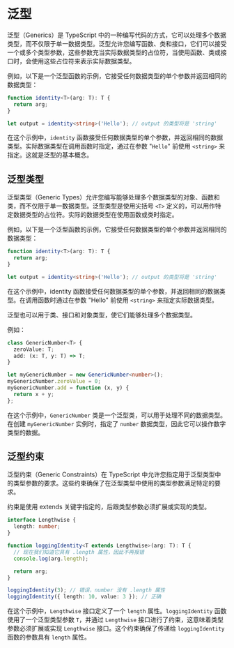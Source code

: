 # 泛型

泛型（Generics）是 TypeScript 中的一种编写代码的方式，它可以处理多个数据类型，而不仅限于单一数据类型。泛型允许您编写函数、类和接口，它们可以接受一个或多个类型参数，这些参数充当实际数据类型的占位符，当使用函数、类或接口时，会使用这些占位符来表示实际数据类型。

例如，以下是一个泛型函数的示例，它接受任何数据类型的单个参数并返回相同的数据类型：

```ts
function identity<T>(arg: T): T {
  return arg;
}

let output = identity<string>('Hello'); // output 的类型将是 'string'

```
在这个示例中，`identity` 函数接受任何数据类型的单个参数，并返回相同的数据类型。实际数据类型在调用函数时指定，通过在参数 "`Hello`" 前使用 `<string>` 来指定。这就是泛型的基本概念。

## 泛型类型

泛型类型（Generic Types）允许您编写能够处理多个数据类型的对象、函数和类，而不仅限于单一数据类型。泛型类型是使用尖括号 `<T>` 定义的，可以用作特定数据类型的占位符。实际的数据类型在使用函数或类时指定。

例如，以下是一个泛型函数的示例，它接受任何数据类型的单个参数并返回相同的数据类型：
```ts
function identity<T>(arg: T): T {
  return arg;
}

let output = identity<string>('Hello'); // output 的类型将是 'string'

```
在这个示例中，identity 函数接受任何数据类型的单个参数，并返回相同的数据类型。在调用函数时通过在参数 "Hello" 前使用 `<string>` 来指定实际数据类型。

泛型也可以用于类、接口和对象类型，使它们能够处理多个数据类型。

例如：
```ts
class GenericNumber<T> {
  zeroValue: T;
  add: (x: T, y: T) => T;
}

let myGenericNumber = new GenericNumber<number>();
myGenericNumber.zeroValue = 0;
myGenericNumber.add = function (x, y) {
  return x + y;
};

```
在这个示例中，`GenericNumber` 类是一个泛型类，可以用于处理不同的数据类型。在创建 `myGenericNumber` 实例时，指定了 `number` 数据类型，因此它可以操作数字类型的数据。

## 泛型约束
泛型约束（Generic Constraints）在 TypeScript 中允许您指定用于泛型类型中的类型参数的要求。这些约束确保了在泛型类型中使用的类型参数满足特定的要求。

约束是使用 extends 关键字指定的，后跟类型参数必须扩展或实现的类型。
```ts
interface Lengthwise {
  length: number;
}

function loggingIdentity<T extends Lengthwise>(arg: T): T {
  // 现在我们知道它具有 .length 属性，因此不再报错
  console.log(arg.length);

  return arg;
}

loggingIdentity(3); // 错误，number 没有 .length 属性
loggingIdentity({ length: 10, value: 3 }); // 正确

```
在这个示例中，`Lengthwise` 接口定义了一个 `length` 属性。`loggingIdentity` 函数使用了一个泛型类型参数 `T`，并通过 `Lengthwise` 接口进行了约束，这意味着类型参数必须扩展或实现 `Lengthwise` 接口。这个约束确保了传递给 `loggingIdentity` 函数的参数具有 `length` 属性。
